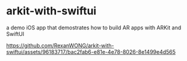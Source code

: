 # arkit-with-swiftui
a demo iOS app that demostrates how to build AR apps with ARKit and SwiftUI

https://github.com/RexanWONG/arkit-with-swiftui/assets/96183717/bac2fab6-e81e-4e78-8026-8e1499e4d565

